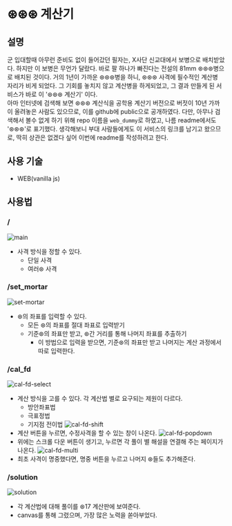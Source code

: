 # ⊛⊛⊛ 계산기

## 설명

 군 입대할때 아무런 준비도 없이 들어갔던 필자는, X사단 신교대에서 보병으로 배치받았다. 하지만 이 보병은 무언가 달랐다. 바로 팔 하나가 빠진다는 전설의 81mm ⊛⊛⊛병으로 배치된 것이다. 거의 1년이 가까운 ⊛⊛⊛병을 하니, ⊛⊛⊛ 사격에 필수적인 계산병 자리가 비게 되었다. 그 기회를 놓치지 않고 계산병을 하게되었고, 그 결과 만들게 된 서비스가 바로 이 '⊛⊛⊛ 계산기' 이다.  
 아마 인터넷에 검색해 보면 ⊛⊛⊛ 계산식을 공학용 계산기 버전으로 버젓이 10년 가까이 올려놓은 사람도 있으므로, 이를 github에 public으로 공개하였다. 다만, 아무나 검색해서 볼수 없게 하기 위해 repo 이름을 `web_dummy`로 하였고, 나름 readme에서도 '⊛⊛⊛'로 표기했다. 생각해보니 부대 사람들에게도 이 서비스의 링크를 남기고 왔으므로, 딱히 상관은 없겠다 싶어 이번에 readme를 작성하려고 한다.

 ## 사용 기술

- WEB(vanilla js)

## 사용법

### /
![main](https://user-images.githubusercontent.com/57629885/212477246-697d0ef3-91fd-4b37-a81f-51d196dec6f4.gif)
- 사격 방식을 정할 수 있다.
  - 단일 사격
  - 여러⊛ 사격

### /set_mortar
![set-mortar](https://user-images.githubusercontent.com/57629885/212477236-4f8f2f20-b94d-4c3b-ad05-c228d1c50adb.gif)
- ⊛의 좌표를 입력할 수 있다.
  - 모든 ⊛의 좌표를 절대 좌표로 입력받기
  - 기준⊛의 좌표만 받고, ⊛간 거리를 통해 나머지 좌표를 추출하기
    - 이 방법으로 입력을 받으면, 기준⊛의 좌표만 받고 나머지는 계산 과정에서 따로 입력한다.

### /cal_fd
![cal-fd-select](https://user-images.githubusercontent.com/57629885/212477243-a4e08731-d2bc-45f8-bcd5-984110a5dfeb.gif)
- 계산 방식을 고를 수 있다. 각 계산법 별로 요구되는 제원이 다르다.
  - 방안좌표법
  - 극표정법
  - 기지점 전이법
![cal-fd-shift](https://user-images.githubusercontent.com/57629885/212477244-f83724b9-4554-446d-8ad9-ac73f0a1a50a.gif)  
- 계산 버튼을 누르면, 수정사격을 할 수 있는 창이 나온다.
![cal-fd-popdown](https://user-images.githubusercontent.com/57629885/212477248-c72192f4-43f3-46d1-92ba-ff4cc545caec.gif)
- 위에는 스크롤 다운 버튼이 생기고, 누르면 각 풀이 별 해설을 연결해 주는 페이지가 나온다.
![cal-fd-multi](https://user-images.githubusercontent.com/57629885/212477240-bc4edeb8-eea7-4f4f-adea-625de4e24bd7.gif)
- 최초 사격이 명중했다면, 명중 버튼을 누르고 나머지 ⊛들도 추가해준다.
### /solution
![solution](https://user-images.githubusercontent.com/57629885/212477239-90ff5075-5d55-431d-b268-1e0610858acd.gif)
- 각 계산법에 대해 풀이를 ⊛17 계산판에 보여준다.
- canvas를 통해 그렸으며, 가장 많은 노력을 쏟아부었다.

